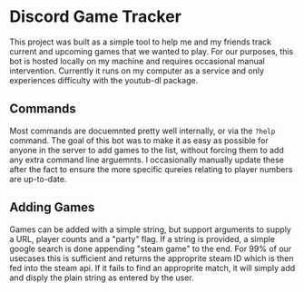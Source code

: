 # Discord Game Tracker
This project was built as a simple tool to help me and my friends track current and upcoming games that we wanted to play. For our purposes, this bot is hosted locally on my machine and requires occasional manual intervention. Currently it runs on my computer as a service and only experiences difficulty with the youtub-dl package.
## Commands
Most commands are docuemnted pretty well internally, or via the `?help` command.
The goal of this bot was to make it as easy as possible for anyone in the server to add games to the list, without forcing them to add any extra command line arguemnts. I occasionally manually update these after the fact to ensure the more specific qureies relating to player numbers are up-to-date.
## Adding Games
Games can be added with a simple string, but support arguments to supply a URL, player counts and a "party" flag. If a string is provided, a simple google search is done appending "steam game" to the end. For 99% of our usecases this is sufficient and returns the approprite steam ID which is then fed into the steam api. If it fails to find an approprite match, it will simply add and disply the plain string as entered by the user. 
